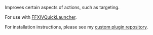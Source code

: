 Improves certain aspects of actions, such as targeting.

For use with [FFXIVQuickLauncher](https://github.com/goatcorp/FFXIVQuickLauncher).

For installation instructions, please see my [custom plugin repository](https://github.com/UnknownX7/DalamudPluginRepo).
